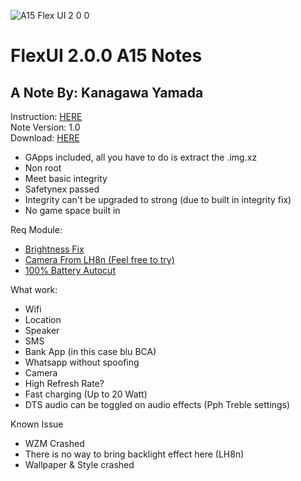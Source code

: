 ![A15 Flex UI 2 0 0](https://github.com/user-attachments/assets/8f48ccb9-381e-46e4-a5e3-ef7039112cc6)

# FlexUI 2.0.0 A15 Notes
## A Note By: Kanagawa Yamada

Instruction: [HERE](https://t.me/KanagawaLabAnnouncement/91) <br />
Note Version: 1.0 <br />
Download: [HERE](https://github.com/LoggingNewMemory/FlexUI-GSI) <br />

- GApps included, all you have to do is extract the .img.xz
- Non root
- Meet basic integrity
- Safetynex passed
- Integrity can't be upgraded to strong (due to built in integrity fix)
- No game space built in

Req Module:
- [Brightness Fix](https://t.me/KanagawaLabAnnouncement/83)
- [Camera From LH8n (Feel free to try)](https://t.me/KanagawaLabAnnouncement/80)
- [100% Battery Autocut](https://github.com/LoggingNewMemory/Autocut-Charging-MYTH)

What work:
- Wifi
- Location
- Speaker
- SMS
- Bank App (in this case blu BCA)
- Whatsapp without spoofing
- Camera
- High Refresh Rate? 
- Fast charging (Up to 20 Watt)
- DTS audio can be toggled on audio effects (Pph Treble settings)

Known Issue
- WZM Crashed
- There is no way to bring backlight effect here (LH8n)
- Wallpaper & Style crashed
